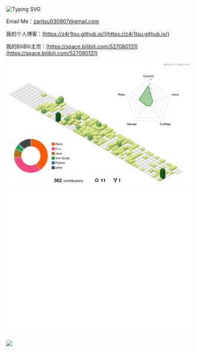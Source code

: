 ![Typing SVG](https://readme-typing-svg.demolab.com/?lines=Hello+I'm+Zari+Tsu;Welcome+to+my+Github!)

Email Me：zaritsu030907@gmail.com

我的个人博客：[https://z4r1tsu.github.io/](https://z4r1tsu.github.io/)

我的BiliBili主页：[https://space.bilibili.com/527080131](https://space.bilibili.com/527080131)

![](./profile-3d-contrib/profile-green.svg)

![Metrics](/github-metrics.svg)

![](https://stats.justsong.cn/api/bilibili/?id=527080131)

<!--![Anurag's GitHub stats](https://github-readme-stats.vercel.app/api?username=Z4R1TSU&count_private=true)-->

<!--
**Z4R1TSU/Z4R1TSU** is a ✨ _special_ ✨ repository because its `README.md` (this file) appears on your GitHub profile.

Here are some ideas to get you started:

- 🔭 I’m currently working on ...
- 🌱 I’m currently learning ...
- 👯 I’m looking to collaborate on ...
- 🤔 I’m looking for help with ...
- 💬 Ask me about ...
- 📫 How to reach me: ...
- 😄 Pronouns: ...
- ⚡ Fun fact: ...
-->
